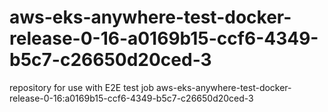 # aws-eks-anywhere-test-docker-release-0-16-a0169b15-ccf6-4349-b5c7-c26650d20ced-3
repository for use with E2E test job aws-eks-anywhere-test-docker-release-0-16:a0169b15-ccf6-4349-b5c7-c26650d20ced-3
